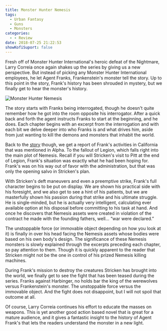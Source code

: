 ```yaml
---
title: Monster Hunter Nemesis
tags:
  - Urban Fantasy
  - Guns
  - Monsters
categories:
  - - Review
date: 2018-07-25 21:22:53
showKofiSuport: false
---
```


Fresh off of Monster Hunter International's heroic defeat of the Nightmare, Larry Correia once again shakes up the series by giving us a new perspective.  But instead of picking any Monster Hunter International employees, he let Agent Franks, Frankenstein's monster tell the story.  Up to this point in the story, Frank's history has been shrouded in mystery, but we finally get to hear the monster's history.<!-- more -->

<div class="embedded-image-left">

![Monster Hunter Nemesis](./monster-hunter-nemesis.jpg)

</div>

The story starts with Franks being interrogated, though he doesn't quite remember how he got into the room opposite his interrogator.  After a quick back and forth the agent instructs Franks to start at the beginning, and he does.  Each chapter begins with an excerpt from the interrogation and with each bit we delve deeper into who Franks is and what drives him, aside from just wanting to kill the demons and monsters that inhabit the world.

Back to the [story](https://www.amazon.com/gp/product/1476780536/ref=as_li_tl?ie=UTF8&camp=1789&creative=9325&creativeASIN=1476780536&linkCode=as2&tag=mysite009e-20&linkId=255b520eeb4c56426963897bde5fc6b9) though, we get a report of Frank's activities in California that was mentioned in Alpha.  To the fallout of Legion, which falls right into the main plot of Nemesis.  Recall if you will Stricken's visit to Pitt at the end of Legion, Frank's situation was exactly what he had been hoping for.  Frank's was on his way out of favor with the administration, but that was only the opening salvo in Stricken's plan.

With Stricken's deft maneuvers and even a preemptive strike, Frank's full character begins to be put on display.  We are shown his practical side with his foresight, and we also get to see a hint of his patients, but we are masterfully shown his passion during that strike and his ultimate struggle.  He is single-minded, but he is actually very intelligent, calculating ever available option at his disposal before committing to his task at hand.  And once he discovers that Nemesis assets were created in violation of the contract he made with the founding fathers, well... “war were declared.”

The unstoppable force (or immovable object depending on how you look at it) is finally in over his head facing the Nemesis assets whose bodies were based on his own body's design.  The significance of these Nemesis monsters is slowly explained through the excerpts preceding each chapter, so pay attention to them.  Though it is quickly apparent to the reader that Stricken might not be the one in control of his prized Nemesis killing machines.

During Frank's mission to destroy the creatures Stricken has brought into the world, we finally get to see the fight that has been teased during the series.  Franks against Harbinger, no holds bar the king of the werewolves versus Frankenstein's monster.  The unstoppable force versus the immovable object.  And the fight does not disappoint, but I will not spoil that outcome at all.

Of course, Larry Correia continues his effort to educate the masses on weapons.  This is yet another good action based novel that is great for a mature audience, and it gives a fantastic insight to the history of Agent Frank's that lets the readers understand the monster in a new light.
